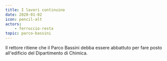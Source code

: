 ```yaml
---
title: I lavori continuino
date: 2020-01-02
icon: pencil-alt
actors:
    - ferruccio-resta
topic: parco-bassini
---
```


Il rettore ritiene che il Parco Bassini debba essere abbattuto per fare posto all'edificio del Dipartimento di Chimica.